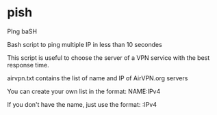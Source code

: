pish
====

PIng baSH

Bash script to ping multiple IP in less than 10 secondes

This script is useful to choose the server of a VPN service with the best response time.

airvpn.txt contains the list of name and IP of AirVPN.org servers

You can create your own list in the format:
NAME:IPv4

If you don't have the name, just use the format:
:IPv4
